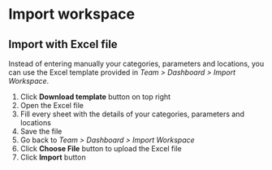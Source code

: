 # Import workspace

## Import with Excel file

Instead of entering manually your categories, parameters and locations, you can use the Excel template provided in *Team > Dashboard > Import Workspace*.

1. Click **Download template** button on top right
2. Open the Excel file
3. Fill every sheet with the details of your categories, parameters and locations
4. Save the file
5. Go back to *Team > Dashboard > Import Workspace*
6. Click **Choose File** button to upload the Excel file
7. Click **Import** button
